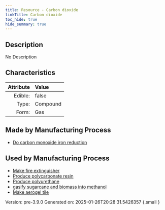 ```yaml
---
title: Resource - Carbon dioxide
linkTitle: Carbon dioxide
toc_hide: true
hide_summary: true
---
```


## Description
No Description

## Characteristics

| Attribute      | Value |
|--------:|:------|
|Edible:|false|
|Type:|Compound|
|Form:|Gas|
 
## Made by Manufacturing Process

- [Do carbon monoxide iron reduction](/docs/definitions/process/do-carbon-monoxide-iron-reduction)

## Used by Manufacturing Process

- [Make fire extinguisher](/docs/definitions/process/make-fire-extinguisher)
- [Produce polycarbonate resin](/docs/definitions/process/produce-polycarbonate-resin)
- [Produce polyurethane](/docs/definitions/process/produce-polyurethane)
- [gasify sugarcane and biomass into methanol](/docs/definitions/process/gasify-sugarcane-and-biomass-into-methanol)
- [Make aerogel tile](/docs/definitions/process/make-aerogel-tile)


    

Version: pre-3.9.0 Generated on: 2025-01-26T20:28:31.5426357
{.small }
